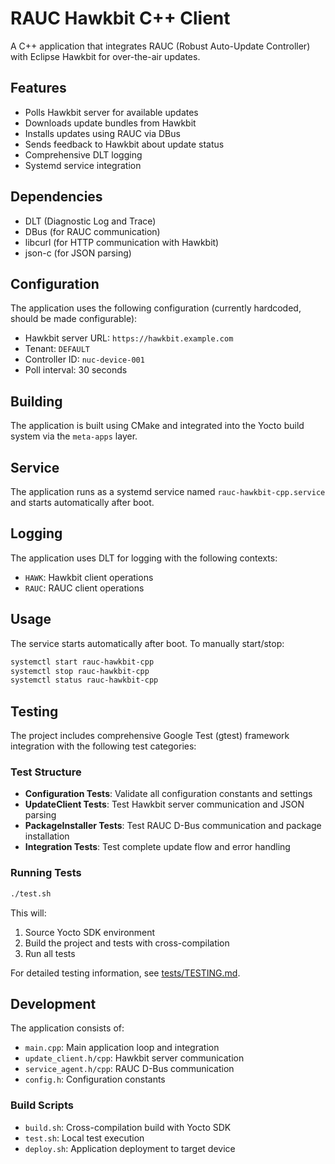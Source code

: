 # RAUC Hawkbit C++ Client

A C++ application that integrates RAUC (Robust Auto-Update Controller) with Eclipse Hawkbit for over-the-air updates.

## Features

- Polls Hawkbit server for available updates
- Downloads update bundles from Hawkbit
- Installs updates using RAUC via DBus
- Sends feedback to Hawkbit about update status
- Comprehensive DLT logging
- Systemd service integration

## Dependencies

- DLT (Diagnostic Log and Trace)
- DBus (for RAUC communication)
- libcurl (for HTTP communication with Hawkbit)
- json-c (for JSON parsing)

## Configuration

The application uses the following configuration (currently hardcoded, should be made configurable):

- Hawkbit server URL: `https://hawkbit.example.com`
- Tenant: `DEFAULT`
- Controller ID: `nuc-device-001`
- Poll interval: 30 seconds

## Building

The application is built using CMake and integrated into the Yocto build system via the `meta-apps` layer.

## Service

The application runs as a systemd service named `rauc-hawkbit-cpp.service` and starts automatically after boot.

## Logging

The application uses DLT for logging with the following contexts:
- `HAWK`: Hawkbit client operations
- `RAUC`: RAUC client operations

## Usage

The service starts automatically after boot. To manually start/stop:

```bash
systemctl start rauc-hawkbit-cpp
systemctl stop rauc-hawkbit-cpp
systemctl status rauc-hawkbit-cpp
```

## Testing

The project includes comprehensive Google Test (gtest) framework integration with the following test categories:

### Test Structure
- **Configuration Tests**: Validate all configuration constants and settings
- **UpdateClient Tests**: Test Hawkbit server communication and JSON parsing
- **PackageInstaller Tests**: Test RAUC D-Bus communication and package installation
- **Integration Tests**: Test complete update flow and error handling

### Running Tests

```bash
./test.sh
```

This will:
1. Source Yocto SDK environment
2. Build the project and tests with cross-compilation
3. Run all tests

For detailed testing information, see [tests/TESTING.md](tests/TESTING.md).

## Development

The application consists of:
- `main.cpp`: Main application loop and integration
- `update_client.h/cpp`: Hawkbit server communication
- `service_agent.h/cpp`: RAUC D-Bus communication
- `config.h`: Configuration constants

### Build Scripts
- `build.sh`: Cross-compilation build with Yocto SDK
- `test.sh`: Local test execution
- `deploy.sh`: Application deployment to target device

